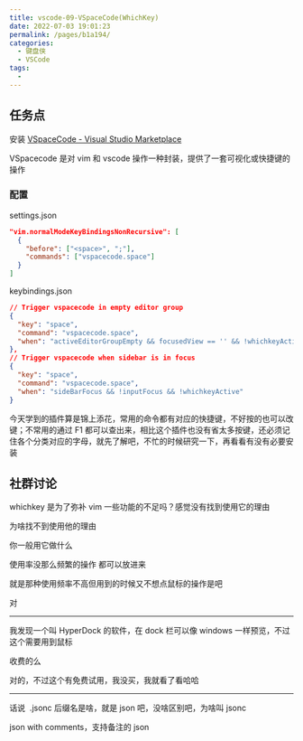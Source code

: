 ```yaml
---
title: vscode-09-VSpaceCode(WhichKey)
date: 2022-07-03 19:01:23
permalink: /pages/b1a194/
categories:
  - 键盘侠
  - VSCode
tags:
  -
---
```


## 任务点

安装 [VSpaceCode - Visual Studio Marketplace](https://marketplace.visualstudio.com/items?itemName=VSpaceCode.vspacecode)

VSpacecode 是对 vim 和 vscode 操作一种封装，提供了一套可视化或快捷键的操作

### 配置

settings.json

```json
"vim.normalModeKeyBindingsNonRecursive": [
  {
    "before": ["<space>", ";"],
    "commands": ["vspacecode.space"]
  }
]
```

keybindings.json

```json
// Trigger vspacecode in empty editor group
{
  "key": "space",
  "command": "vspacecode.space",
  "when": "activeEditorGroupEmpty && focusedView == '' && !whichkeyActive && !inputFocus"
},
// Trigger vspacecode when sidebar is in focus
{
  "key": "space",
  "command": "vspacecode.space",
  "when": "sideBarFocus && !inputFocus && !whichkeyActive"
}
```

今天学到的插件算是锦上添花，常用的命令都有对应的快捷键，不好按的也可以改键；不常用的通过 F1 都可以查出来，相比这个插件也没有省太多按键，还必须记住各个分类对应的字母，就先了解吧，不忙的时候研究一下，再看看有没有必要安装

## 社群讨论

whichkey 是为了弥补 vim 一些功能的不足吗？感觉没有找到使用它的理由

为啥找不到使用他的理由

你一般用它做什么

使用率没那么频繁的操作 都可以放进来

就是那种使用频率不高但用到的时候又不想点鼠标的操作是吧

对

<hr />

我发现一个叫 HyperDock 的软件，在 dock 栏可以像 windows 一样预览，不过这个需要用到鼠标

收费的么

对的，不过这个有免费试用，我没买，我就看了看哈哈

<hr />

话说  .jsonc 后缀名是啥，就是 json 吧，没啥区别吧，为啥叫 jsonc

json with comments，支持备注的 json
